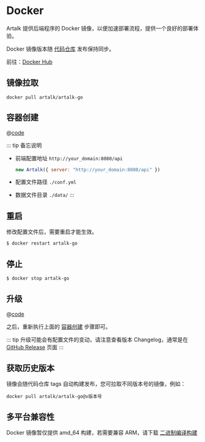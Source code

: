 # Docker

Artalk 提供后端程序的 Docker 镜像，以便加速部署流程，提供一个良好的部署体验。

Docker 镜像版本随 [代码仓库](https://github.com/ArtalkJS/ArtalkGo/releases) 发布保持同步。

前往：[Docker Hub](https://hub.docker.com/r/artalk/artalk-go)

## 镜像拉取

`docker pull artalk/artalk-go`

## 容器创建

@[code](../../code/quick-start/docker.sh)

::: tip 备忘说明

- 前端配置地址 `http://your_domain:8080/api`

    ```js
    new Artalk({ server: "http://your_domain:8080/api" })
    ```

- 配置文件路径 `./conf.yml`
- 数据文件目录 `./data/`
:::

## 重启

修改配置文件后，需要重启才能生效。

```sh
$ docker restart artalk-go
```

## 停止

```sh
$ docker stop artalk-go
```

## 升级

@[code](../../code/docker/update.sh)

之后，重新执行上面的 [容器创建](#容器创建) 步骤即可。

::: tip
升级可能会有配置文件的变动，请注意查看版本 Changelog，通常是在 [GitHub Release](https://github.com/ArtalkJS/ArtalkGo/releases) 页面
:::


## 获取历史版本

镜像会随代码仓库 tags 自动构建发布，您可拉取不同版本号的镜像，例如：

`docker pull artalk/artalk-go@v版本号`

## 多平台兼容性

Docker 镜像暂仅提供 amd_64 构建，若需要兼容 ARM，请下载 [二进制编译构建](/guide/backend/install.html)
